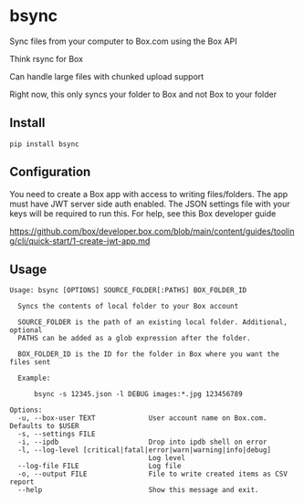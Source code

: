 # bsync
Sync files from your computer to Box.com using the Box API

Think rsync for Box

Can handle large files with chunked upload support

Right now, this only syncs your folder to Box and not Box to your folder

## Install

`pip install bsync`

## Configuration

You need to create a Box app with access to writing files/folders.
The app must have JWT server side auth enabled.
The JSON settings file with your keys will be required to run this.
For help, see this Box developer guide

https://github.com/box/developer.box.com/blob/main/content/guides/tooling/cli/quick-start/1-create-jwt-app.md

## Usage


```
Usage: bsync [OPTIONS] SOURCE_FOLDER[:PATHS] BOX_FOLDER_ID

  Syncs the contents of local folder to your Box account

  SOURCE_FOLDER is the path of an existing local folder. Additional, optional
  PATHS can be added as a glob expression after the folder.

  BOX_FOLDER_ID is the ID for the folder in Box where you want the files sent

  Example:

      bsync -s 12345.json -l DEBUG images:*.jpg 123456789

Options:
  -u, --box-user TEXT             User account name on Box.com. Defaults to $USER
  -s, --settings FILE
  -i, --ipdb                      Drop into ipdb shell on error
  -l, --log-level [critical|fatal|error|warn|warning|info|debug]
                                  Log level
  --log-file FILE                 Log file
  -o, --output FILE               File to write created items as CSV report
  --help                          Show this message and exit.
  ```
